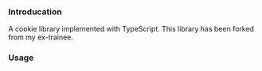 ### Introducation

A cookie library implemented with TypeScript. This library has been forked from my ex-trainee.

### Usage
